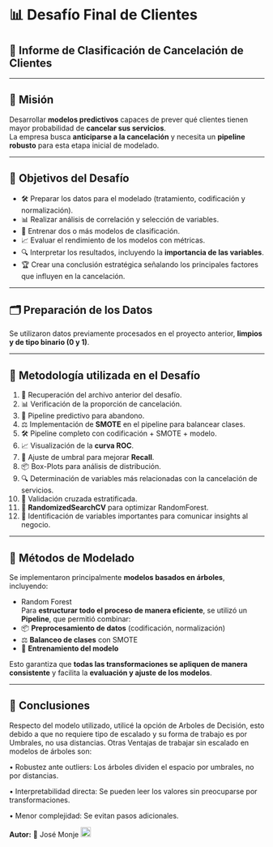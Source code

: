 # 📊 Desafío Final de Clientes

## 📝 Informe de Clasificación de Cancelación de Clientes

---

## 🎯 Misión

Desarrollar **modelos predictivos** capaces de prever qué clientes tienen mayor probabilidad de **cancelar sus servicios**.  
La empresa busca **anticiparse a la cancelación** y necesita un **pipeline robusto** para esta etapa inicial de modelado.

---

## 🎯 Objetivos del Desafío

- 🛠 Preparar los datos para el modelado (tratamiento, codificación y normalización).  
- 📊 Realizar análisis de correlación y selección de variables.  
- 🤖 Entrenar dos o más modelos de clasificación.  
- 📈 Evaluar el rendimiento de los modelos con métricas.  
- 🔍 Interpretar los resultados, incluyendo la **importancia de las variables**.  
- 🏆 Crear una conclusión estratégica señalando los principales factores que influyen en la cancelación.

---

## 🗂 Preparación de los Datos

Se utilizaron datos previamente procesados en el proyecto anterior, **limpios y de tipo binario (0 y 1)**.  

---

## 🧩 Metodología utilizada en el Desafío

1. 📂 Recuperación del archivo anterior del desafío.  
2. 📊 Verificación de la proporción de cancelación.  
3. 🔄 Pipeline predictivo para abandono.  
4. ⚖ Implementación de **SMOTE** en el pipeline para balancear clases.  
5. 🛠 Pipeline completo con codificación + SMOTE + modelo.  
6. 📈 Visualización de la **curva ROC**.  
7. 🎯 Ajuste de umbral para mejorar **Recall**.  
8. 📦 Box-Plots para análisis de distribución.  
9. 🔍 Determinación de variables más relacionadas con la cancelación de servicios.  
10. 🔄 Validación cruzada estratificada.  
11. 🔧 **RandomizedSearchCV** para optimizar RandomForest.  
12. 📌 Identificación de variables importantes para comunicar insights al negocio.

---

## 🤖 Métodos de Modelado

Se implementaron principalmente **modelos basados en árboles**, incluyendo:  
- Random Forest  
Para **estructurar todo el proceso de manera eficiente**, se utilizó un **Pipeline**, que permitió combinar:  
- 📦 **Preprocesamiento de datos** (codificación, normalización)  
- ⚖ **Balanceo de clases** con SMOTE  
- 🤖 **Entrenamiento del modelo**  

Esto garantiza que **todas las transformaciones se apliquen de manera consistente** y facilita la **evaluación y ajuste de los modelos**.  

---

## 🏁 Conclusiones

Respecto del modelo utilizado, utilicé la opción de Arboles de Decisión, esto debido a que no requiere tipo de escalado y su forma de trabajo es por Umbrales, no usa distancias.
Otras Ventajas de trabajar sin escalado en modelos de árboles son:

• Robustez ante outliers: Los árboles dividen el espacio por umbrales, no por distancias.

• Interpretabilidad directa: Se pueden leer los valores sin preocuparse por transformaciones.

• Menor complejidad: Se evitan pasos adicionales.



**Autor:** 👤 José Monje  <img src="https://upload.wikimedia.org/wikipedia/commons/7/78/Flag_of_Chile.svg" alt="Chile" height="20"/>





